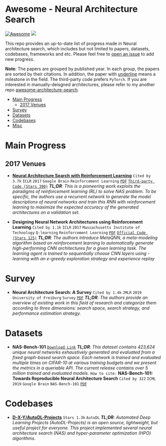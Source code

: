 # Awesome - Neural Architecture Search

[![Awesome](https://cdn.rawgit.com/sindresorhus/awesome/d7305f38d29fed78fa85652e3a63e154dd8e8829/media/badge.svg)](https://github.com/sindresorhus/awesome) ![](https://img.shields.io/badge/Last%20Update-Mar%2012,%202022-blue.svg)

This repo provides an up-to-date list of progress made in Neural architecture search, which includes but not limited to papers, datasets, codebases, frameworks and etc. Please feel free to [open an issue](https://github.com/chenyaofo/awesome-architecture-search/issues) to add new progress.


**Note**: The papers are grouped by published year. In each group, the papers are sorted by their citations. In addition, the paper with <ins>underline</ins> means a milestone in the field. The third-party code prefers `PyTorch`. If you are interested in manually-deisgned architectures, please refer to my another repo [awesome-architecture-search](https://github.com/chenyaofo/awesome-vision-architecture).

 - <a href="#Main Progress">Main Progress</a>
   - <a href="#2017 Venues">2017 Venues</a>
 - <a href="#Survey">Survey</a>
 - <a href="#Datasets">Datasets</a>
 - <a href="#Codebases">Codebases</a>
 - <a href="#Misc">Misc</a>

# <a name="Main Progress">Main Progress</a>

## <a name="2017 Venues">2017 Venues</a>

 - <ins>**Neural Architecture Search with Reinforcement Learning**</ins> `Cited by 3.7k` `ICLR` `2017` `Google Brain` `Reinforcement Learning` [`PDF`](https://openreview.net/pdf?id=r1Ue8Hcxg)  [`Third-party Code (Stars 390)`](https://github.com/titu1994/neural-architecture-search) ***TL;DR**: This is a pioneering work exploits the paradigms of reinforcement learning (RL) to solve NAS problem. To be specific, the authors use a recurrent network to generate the model descriptions of neural networks and train this RNN with reinforcement learning to maximize the expected accuracy of the generated architectures on a validation set.*

 - **Designing Neural Network Architectures using Reinforcement Learning** `Cited by 1.1k` `ICLR` `2017` `Massachusetts Institute of Technology` `Q-learning` `Reinforcement Learning` [`PDF`](https://openreview.net/pdf?id=S1c2cvqee) [`Official Code (Stars 125)`](https://github.com/bowenbaker/metaqnn)  ***TL;DR**: The authors introduce MetaQNN, a meta-modeling algorithm based on reinforcement learning to automatically generate high-performing CNN architectures for a given learning task. The learning agent is trained to sequentially choose CNN layers using -learning with an e-greedy exploration strategy and experience replay*




# <a name="Survey">Survey</a>

 - **Neural Architecture Search: A Survey** `Cited by 1.4k` `JMLR` `2019` `University of Freiburg` `Survey` [`PDF`](https://jmlr.org/papers/volume20/18-598/18-598.pdf)   ***TL;DR**: The authors provide an overview of existing work in this field of research and categorize them according to three dimensions: search space, search strategy, and performance estimation strategy.*




# <a name="Datasets">Datasets</a>

 - **NAS-Bench-101** [`Download Link`](https://github.com/google-research/nasbench) ***TL;DR**: This dataset contains 423,624 unique neural networks exhaustively generated and evaluated from a fixed graph-based search space. Each network is trained and evaluated multiple times on CIFAR-10 at various training budgets and we present the metrics in a queriable API. The current release contains over 5 million trained and evaluated models.* `How to cite:` **NAS-Bench-101: Towards Reproducible Neural Architecture Search** `Cited by 322` `ICML` `2019` `Google Brain` `NAS-Bench-101` [`PDF`](http://proceedings.mlr.press/v97/ying19a/ying19a.pdf)

# <a name="Codebases">Codebases</a>

 - [**D-X-Y/AutoDL-Projects**](https://github.com/D-X-Y/AutoDL-Projects) `Stars 1.3k` `AutoDL` ***TL;DR**: Automated Deep Learning Projects (AutoDL-Projects) is an open source, lightweight, but useful project for everyone. This project implemented several neural architecture search (NAS) and hyper-parameter optimization (HPO) algorithms.*
